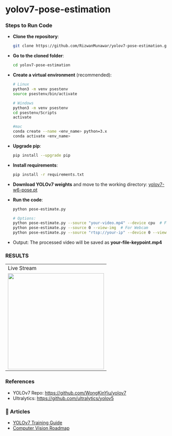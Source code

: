# yolov7-pose-estimation

### Steps to Run Code


- **Clone the repository**:
  ```bash
  git clone https://github.com/RizwanMunawar/yolov7-pose-estimation.git
  ```
- **Go to the cloned folder**:
  ```bash
  cd yolov7-pose-estimation
  ```
- **Create a virtual environment** (recommended):
  ```bash
  # Linux
  python3 -m venv psestenv
  source psestenv/bin/activate

  # Windows
  python3 -m venv psestenv
  cd psestenv/Scripts
  activate

  #mac
  conda create --name <env_name> python=3.x
  conda activate <env_name>

  ```
- **Upgrade pip**:
  ```bash
  pip install --upgrade pip
  ```
- **Install requirements**:
  ```bash
  pip install -r requirements.txt
  ```
- **Download YOLOv7 weights** and move to the working directory:
  [yolov7-w6-pose.pt](https://github.com/WongKinYiu/yolov7/releases/download/v0.1/yolov7-w6-pose.pt)

- **Run the code**:
  ```bash
  python pose-estimate.py

  # Options:
  python pose-estimate.py --source "your-video.mp4" --device cpu  # For CPU
  python pose-estimate.py --source 0 --view-img  # For Webcam
  python pose-estimate.py --source "rtsp://your-ip" --device 0 --view-img  # For LiveStream
  ```

- Output: The processed video will be saved as **your-file-keypoint.mp4**

### RESULTS

<table>
  <tr>
    
  <td>Live Stream</td>
  </tr>
  <tr>
    
  <td><img src="https://user-images.githubusercontent.com/62513924/185587159-6643529c-7840-48d6-ae1d-2d7c27d417ab.png" width=300></td>
  </tr>
</table>

### References
- YOLOv7 Repo: https://github.com/WongKinYiu/yolov7
- Ultralytics: https://github.com/ultralytics/yolov5

### 📖 Articles
- [YOLOv7 Training Guide](https://medium.com/augmented-startups/yolov7-training-on-custom-data-b86d23e6623)
- [Computer Vision Roadmap](https://medium.com/augmented-startups/roadmap-for-computer-vision-engineer-45167b94518c)

